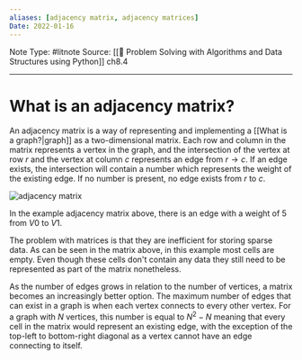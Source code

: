 ```yaml
---
aliases: [adjacency matrix, adjacency matrices]
Date: 2022-01-16
---
```

Note Type: #litnote
Source: [[📖 Problem Solving with Algorithms and Data Structures using Python]] ch8.4

---
# What is an adjacency matrix?
An adjacency matrix is a way of representing and implementing a [[What is a graph?|graph]] as a two-dimensional matrix. Each row and column in the matrix represents a vertex in the graph, and the intersection of the vertex at row $r$ and the vertex at column $c$ represents an edge from $r \rightarrow c$. If an edge exists, the intersection will contain a number which represents the weight of the existing edge. If no number is present, no edge exists from $r$ to $c$.

![adjacency matrix](https://runestone.academy/ns/books/published/pythonds/_images/adjMat.png)

In the example adjacency matrix above, there is an edge with a weight of 5 from $V0$ to $V1$.

The problem with matrices is that they are inefficient for storing sparse data. As can be seen in the matrix above, in this example most cells are empty. Even though these cells don't contain any data they still need to be represented as part of the matrix nonetheless.

As the number of edges grows in relation to the number of vertices, a matrix becomes an increasingly better option. The maximum number of edges that can exist in a graph is when each vertex connects to every other vertex. For a graph with $N$ vertices, this number is equal to $N^2 - N$ meaning that every cell in the matrix would represent an existing edge, with the exception of the top-left to bottom-right diagonal as a vertex cannot have an edge connecting to itself.